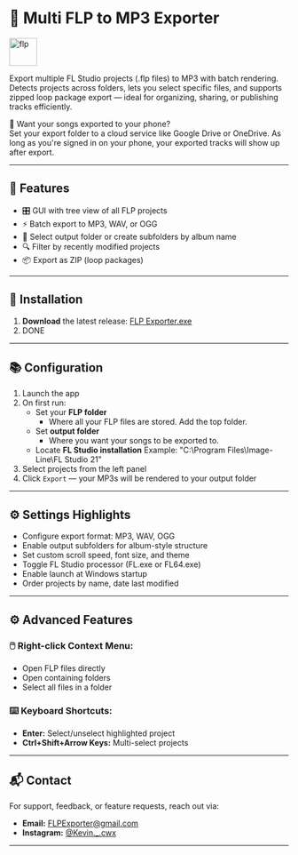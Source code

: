 # 🎵 Multi FLP to MP3 Exporter

<img src="https://www.image-line.com/static/assets/nav-logo-fruit.41db863.png" alt="flp" width="50"/>

Export multiple FL Studio projects (.flp files) to MP3 with batch rendering. Detects projects across folders, lets you select specific files, and supports zipped loop package export — ideal for organizing, sharing, or publishing tracks efficiently. 

📱 Want your songs exported to your phone?  
Set your export folder to a cloud service like Google Drive or OneDrive. As long as you're signed in on your phone, your exported tracks will show up after export.

---

## 🧩 Features

- 🎛️ GUI with tree view of all FLP projects
- ⚡ Batch export to MP3, WAV, or OGG
- 📁 Select output folder or create subfolders by album name
- 🔍 Filter by recently modified projects
- 📦 Export as ZIP (loop packages)

---

## 🚀 Installation

1. **Download** the latest release: [FLP Exporter.exe](https://github.com/Kevin-cwx/Multi-FLP-to-MP3-Exporter/raw/main/dist/Download/FLP%20Exporter.exe)  
2. DONE


---

## 📚 Configuration

1. Launch the app
2. On first run:
   - Set your **FLP folder** 
        - Where all your FLP files are stored. Add the top folder.
   - Set **output folder**
        - Where you want your songs to be exported to.
   - Locate **FL Studio installation**
        Example: "C:\Program Files\Image-Line\FL Studio 21\"
3. Select projects from the left panel
4. Click `Export` — your MP3s will be rendered to your output folder

---

## ⚙️ Settings Highlights

- Configure export format: MP3, WAV, OGG
- Enable output subfolders for album-style structure
- Set custom scroll speed, font size, and theme
- Toggle FL Studio processor (FL.exe or FL64.exe)
- Enable launch at Windows startup
- Order projects by name, date last modified

---
## ⚙️ Advanced Features

### 🖱️ Right-click Context Menu:

- Open FLP files directly  
- Open containing folders  
- Select all files in a folder  

### ⌨️ Keyboard Shortcuts:

- **Enter:** Select/unselect highlighted project  
- **Ctrl+Shift+Arrow Keys:** Multi-select projects  


---
## 📬 Contact

For support, feedback, or feature requests, reach out via:

- **Email:** FLPExporter@gmail.com
- **Instagram:** [@Kevin._.cwx](https://www.instagram.com/Kevin._.cwx)

---
